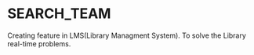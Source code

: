 # SEARCH_TEAM
Creating feature in LMS(Library Managment System).
To solve the Library real-time problems.
